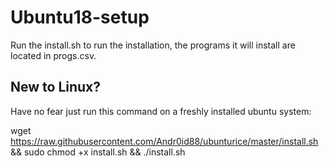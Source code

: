 # Ubuntu18-setup

Run the install.sh to run the installation, the programs it will install are located in progs.csv.

## New to Linux?
Have no fear just run this command on a freshly installed ubuntu system:

wget https://raw.githubusercontent.com/Andr0id88/ubunturice/master/install.sh && sudo chmod +x install.sh && ./install.sh

